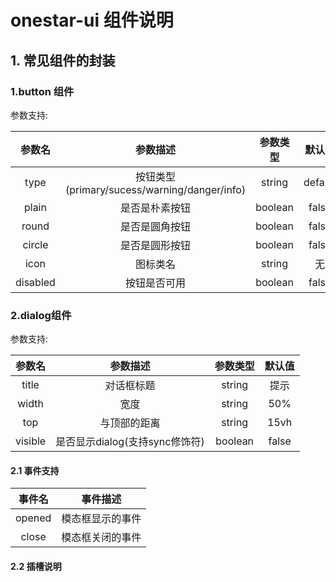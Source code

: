 # onestar-ui 组件说明

## 1. 常见组件的封装

### 1.button 组件

参数支持:

|  参数名  |                   参数描述                   | 参数类型 | 默认值  |
| :------: | :------------------------------------------: | :------: | :-----: |
|   type   | 按钮类型(primary/sucess/warning/danger/info) |  string  | default |
|  plain   |                是否是朴素按钮                | boolean  |  false  |
|  round   |                是否是圆角按钮                | boolean  |  false  |
|  circle  |                是否是圆形按钮                | boolean  |  false  |
|   icon   |                   图标类名                   |  string  |   无    |
| disabled |                 按钮是否可用                 | boolean  |  false  |

### 2.dialog组件

参数支持:

| 参数名  |            参数描述            | 参数类型 | 默认值 |
| :-----: | :----------------------------: | :------: | :----: |
|  title  |           对话框标题           |  string  |  提示  |
|  width  |              宽度              |  string  |  50%   |
|   top   |          与顶部的距离          |  string  |  15vh  |
| visible | 是否显示dialog(支持sync修饰符) | boolean  | false  |

#### 2.1 事件支持

| 事件名 |     事件描述     |
| :----: | :--------------: |
| opened | 模态框显示的事件 |
| close  | 模态框关闭的事件 |

#### 2.2 插槽说明
